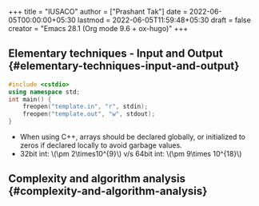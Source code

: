 +++
title = "IUSACO"
author = ["Prashant Tak"]
date = 2022-06-05T00:00:00+05:30
lastmod = 2022-06-05T11:59:48+05:30
draft = false
creator = "Emacs 28.1 (Org mode 9.6 + ox-hugo)"
+++

## Elementary techniques - Input and Output {#elementary-techniques-input-and-output}

```c++
#include <cstdio>
using namespace std;
int main() {
    freopen("template.in", "r", stdin);
    freopen("template.out", "w", stdout);
}
```

-   When using C++, arrays should be declared globally, or initialized to zeros if declared locally to avoid garbage values.
-   32bit int: \\(\pm 2\times10^{9}\\) v/s 64bit int: \\(\pm 9\times 10^{18}\\)


## Complexity and algorithm analysis {#complexity-and-algorithm-analysis}
